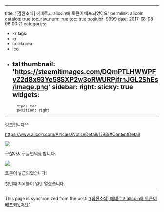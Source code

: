 
---
title: '[잠깐소식] 에네르고 allcoin에 토큰이 배포되었어요'
permlink: allcoin
catalog: true
toc_nav_num: true
toc: true
position: 9999
date: 2017-08-08 08:00:21
categories:
- kr
tags:
- kr
- coinkorea
- ico
- tsl
thumbnail: 'https://steemitimages.com/DQmPTLHWWPFyZ2d8x93Ye58SXP2w3oRWURPjfrhJGL2ShEs/image.png'
sidebar:
    right:
        sticky: true
widgets:
    -
        type: toc
        position: right
---


링크입니다^^

https://www.allcoin.com/Articles/NoticeDetail/1298/#ContentDetail



![](https://steemitimages.com/DQmPTLHWWPFyZ2d8x93Ye58SXP2w3oRWURPjfrhJGL2ShEs/image.png)

구찮아서 구글번역을 합니다.

![](https://steemitimages.com/DQmRGD4gdDk6MNmMjcLVVguFP9wndBARiVKrArbjbyDzbjh/image.png)


토큰이 발급되었습니다!

첫번째 지옥불이 일단 열렸습니다.

- - -

This page is synchronized from the post: ['[잠깐소식] 에네르고 allcoin에 토큰이 배포되었어요'](https://steemit.com/@virus707/allcoin)
